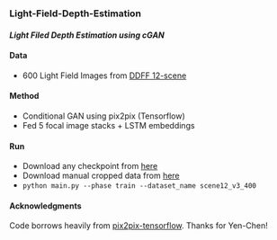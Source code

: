 ### Light-Field-Depth-Estimation
#### *Light Filed Depth Estimation using cGAN*

#### Data
* 600 Light Field Images from [DDFF 12-scene](http://hazirbas.com/datasets/ddff12scene/)

#### Method
* Conditional GAN using pix2pix (Tensorflow)
* Fed 5 focal image stacks + LSTM embeddings

#### Run
* Download any checkpoint from [here](https://drive.google.com/open?id=1zV6wRKh1gkEIZg687LAFQbOlwnzK-YIH)
* Download manual cropped data from [here](https://drive.google.com/open?id=1js-jLasmGDigc0pNgbc4INcmUn6Mp7Fu)
* `python main.py --phase train --dataset_name scene12_v3_400`

#### Acknowledgments
Code borrows heavily from [pix2pix-tensorflow](https://github.com/yenchenlin/pix2pix-tensorflow). Thanks for Yen-Chen!
